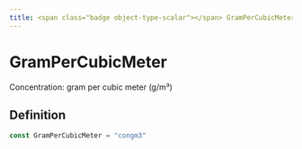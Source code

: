 ```yaml
---
title: <span class="badge object-type-scalar"></span> GramPerCubicMeter
---
```

# <span class="badge object-type-scalar"></span> GramPerCubicMeter

Concentration: gram per cubic meter (g/m³)

## Definition

```go
const GramPerCubicMeter = "congm3"
```
